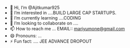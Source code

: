 - 👋 Hi, I’m @Ajitkumar925
- 👀 I’m interested in ....BUILD LARGE CAP STARTUPS.
- 🌱 I’m currently learning ....CODING
- 💞️ I’m looking to collaborate on .... 
- 📫 How to reach me ... EMAIL:: mariyumone@gmail.com
- 😄 Pronouns: ...
- ⚡ Fun fact: .... JEE ADVANCE DROPOUT

<!---
Ajitkumar925/Ajitkumar925 is a ✨ special ✨ repository because its `README.md` (this file) appears on your GitHub profile.
You can click the Preview link to take a look at your changes.
--->

